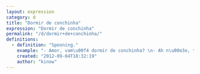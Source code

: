 ```yaml
---
layout: expression
category: d
title: "Dormir de conchinha"
expression: "Dormir de conchinha"
permalink: "/d/dormir+de+conchinha/"
definitions:
  - definition: "Spooning."
    example: "- Amor, vam\u00f4 dormir de conchinha? \n- Ah n\u00e3o, t\u00e1 um puta calor!"
    created: "2012-09-04T18:32:19"
    author: "kinow"
---
```

